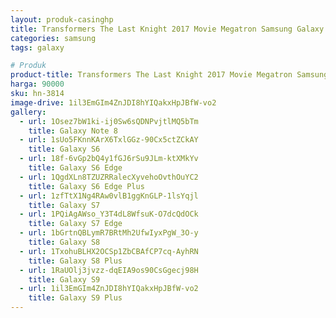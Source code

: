 ```yaml
---
layout: produk-casinghp
title: Transformers The Last Knight 2017 Movie Megatron Samsung Galaxy S9 Plus Case
categories: samsung
tags: galaxy

# Produk
product-title: Transformers The Last Knight 2017 Movie Megatron Samsung Galaxy S9 Plus Case
harga: 90000
sku: hn-3814
image-drive: 1il3EmGIm4ZnJDI8hYIQakxHpJBfW-vo2
gallery:
  - url: 1Osez7bW1ki-ij0Sw6sQDNPvjtlMQ5bTm
    title: Galaxy Note 8
  - url: 1sUo5FKnnKArX6TxlGGz-90Cx5ctZCkAY
    title: Galaxy S6
  - url: 18f-6vGp2bQ4y1fGJ6rSu9JLm-ktXMkYv
    title: Galaxy S6 Edge
  - url: 1QgdXLn8TZUZRRalecXyvehoOvthOuYC2
    title: Galaxy S6 Edge Plus
  - url: 1zfTtX1Ng4RAw0vlB1ggKnGLP-1lsYqjl
    title: Galaxy S7
  - url: 1PQiAgAWso_Y3T4dL8WfsuK-O7dcQdOCk
    title: Galaxy S7 Edge
  - url: 1bGrtnQBLymR7BRtMh2UfwIyxPgW_3O-y
    title: Galaxy S8
  - url: 1TxohuBLHX2OCSp1ZbCBAfCP7cq-AyhRN
    title: Galaxy S8 Plus
  - url: 1RaUOlj3jvzz-dqEIA9os90CsGgecj98H
    title: Galaxy S9
  - url: 1il3EmGIm4ZnJDI8hYIQakxHpJBfW-vo2
    title: Galaxy S9 Plus
---
```

